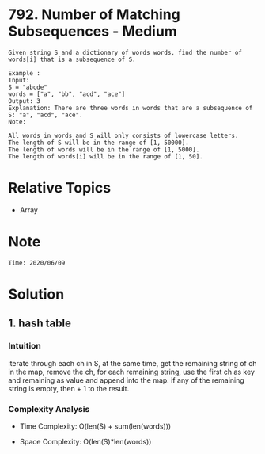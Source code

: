 # 792. Number of Matching Subsequences - Medium

```
Given string S and a dictionary of words words, find the number of words[i] that is a subsequence of S.

Example :
Input: 
S = "abcde"
words = ["a", "bb", "acd", "ace"]
Output: 3
Explanation: There are three words in words that are a subsequence of S: "a", "acd", "ace".
Note:

All words in words and S will only consists of lowercase letters.
The length of S will be in the range of [1, 50000].
The length of words will be in the range of [1, 5000].
The length of words[i] will be in the range of [1, 50].
```

# Relative Topics
* Array


# Note
```
Time: 2020/06/09

```


# Solution
## 1. hash table

### Intuition
iterate through each ch in S, at the same time, get the remaining string of ch in the map,
remove the ch, for each remaining string, use the first ch as key and remaining as value and append into the map. if any of the remaining string is empty, then + 1 to the result.

### Complexity Analysis
*   Time Complexity: O(len(S) + sum(len(words)))
  
*   Space Complexity: O(len(S)*len(words))